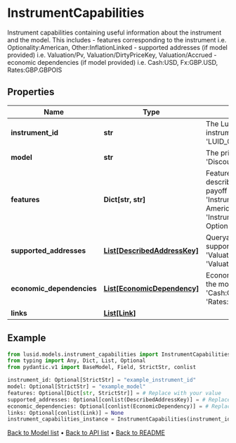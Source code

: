 # InstrumentCapabilities

Instrument capabilities containing useful information about the instrument and the model. This includes  - features corresponding to the instrument i.e. Optionality:American, Other:InflationLinked  - supported addresses (if model provided) i.e. Valuation/Pv, Valuation/DirtyPriceKey, Valuation/Accrued  - economic dependencies (if model provided) i.e. Cash:USD, Fx:GBP.USD, Rates:GBP.GBPOIS
## Properties
Name | Type | Description | Notes
------------ | ------------- | ------------- | -------------
**instrument_id** | **str** | The Lusid instrument id for the instrument e.g. &#39;LUID_00003D4X&#39;. | [optional] 
**model** | **str** | The pricing model e.g. &#39;Discounting&#39;. | [optional] 
**features** | **Dict[str, str]** | Features of the instrument describing its optionality, payoff type and more e.g. &#39;Instrument/Features/Exercise: American&#39;, &#39;Instrument/Features/Product: Option&#39; | [optional] 
**supported_addresses** | [**List[DescribedAddressKey]**](DescribedAddressKey.md) | Queryable addresses supported by the model, e.g. &#39;Valuation/Pv&#39;, &#39;Valuation/Accrued&#39;. | [optional] 
**economic_dependencies** | [**List[EconomicDependency]**](EconomicDependency.md) | Economic dependencies for the model, e.g. &#39;Fx:GBP.USD&#39;, &#39;Cash:GBP&#39;, &#39;Rates:GBP.GBPOIS&#39;. | [optional] 
**links** | [**List[Link]**](Link.md) |  | [optional] 
## Example

```python
from lusid.models.instrument_capabilities import InstrumentCapabilities
from typing import Any, Dict, List, Optional
from pydantic.v1 import BaseModel, Field, StrictStr, conlist

instrument_id: Optional[StrictStr] = "example_instrument_id"
model: Optional[StrictStr] = "example_model"
features: Optional[Dict[str, StrictStr]] = # Replace with your value
supported_addresses: Optional[conlist(DescribedAddressKey)] = # Replace with your value
economic_dependencies: Optional[conlist(EconomicDependency)] = # Replace with your value
links: Optional[conlist(Link)] = None
instrument_capabilities_instance = InstrumentCapabilities(instrument_id=instrument_id, model=model, features=features, supported_addresses=supported_addresses, economic_dependencies=economic_dependencies, links=links)

```

[Back to Model list](../README.md#documentation-for-models) &#8226; [Back to API list](../README.md#documentation-for-api-endpoints) &#8226; [Back to README](../README.md)

